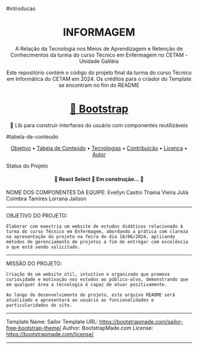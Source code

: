 #introducao

<h1 align="center">INFORMAGEM</h1>
<p align="center">A Relação da Tecnologia nos Meios de Aprendizagem e Retenção de Conhecimentos da turma do curso Técnico em Enfermagem no CETAM - Unidade Galiléia</p>
<p align="center">Este repositório contém o código do projeto final da turma do curso Técnico em Informática do CETAM em 2024. Os créditos para o criador do Template se encontram no fim do README</p>



<h1 align="center">
    <a href="https://getbootstrap.com/">🔗 Bootstrap</a>
</h1>
<p align="center">🚀 Lib para construir interfaces do usuário com componentes reutilizáveis</p>

#tabela-de-conteudo

<p align="center">
 <a href="#objetivo">Objetivo</a> •
 <a href="#tabela-de-conteudo">Tabela de Conteúdo</a> • 
 <a href="#tecnologias">Tecnologias</a> • 
 <a href="#contribuicao">Contribuição</a> • 
 <a href="#licenc-a">Licença</a> • 
 <a href="#autor">Autor</a>
</p>

Status do Projeto

<h4 align="center"> 
	🚧  React Select 🚀 Em construção...  🚧
</h4>

NOME DOS COMPONENTES DA EQUIPE:
    Evellyn Castro
    Thaina Vieira
    Julia Coimbra
    Tamires Lorrana
    Jailson

-----------------------------------------------------------------------

OBJETIVO DO PROJETO:
    
    Elaborar com maestria um website de estudos didáticos relacionado à turma do curso Técnico em Enfermagem, abordando a prática com clareza na apresentação do projeto na feira do dia 18/06/2024, aplicando métodos de gerenciamento de projetos a fim de entregar com excelência o que está sendo solicitado.

-----------------------------------------------------------------------

MISSÃO DO PROJETO:

    Criação de um website útil, intuitivo e organizado que promova curiosidade e motivação nos estudos ao público-alvo, demonstrando que em qualquer área a tecnologia é capaz de atuar positivamente.

    Ao longo do desenvolvimento do projeto, este arquivo README será atualizado e apresentará ao usuário as funcionalidades e particularidades do site.

-----------------------------------------------------------------------

Template Name: Sailor
Template URL: https://bootstrapmade.com/sailor-free-bootstrap-theme/
Author: BootstrapMade.com
License: https://bootstrapmade.com/license/

-----------------------------------------------------------------------
